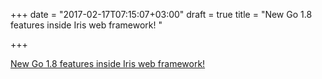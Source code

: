 +++
date = "2017-02-17T07:15:07+03:00"
draft = true
title = "New Go 1.8 features inside Iris web framework! "

+++

<p><a href="https://github.com/kataras/iris/tree/v6">New Go 1.8 features inside Iris web framework! </a></p>

